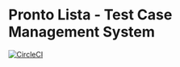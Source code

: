 # Pronto Lista - Test Case Management System

[![CircleCI](https://circleci.com/gh/prontotools/prontolista/tree/master.svg?style=svg)](https://circleci.com/gh/prontotools/prontolista/tree/master)
